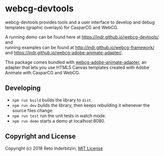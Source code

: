 # webcg-devtools

webcg-devtools provides tools and a user interface to develop and debug templates (graphic overlays) for CasparCG and WebCG.

A running demo can be found here at https://indr.github.io/webcg-devtools/ and  
running examples can be found at http://indr.github.io/webcg-framework/ and https://indr.github.io/webcg-adobe-animate-adapter/.

This package comes bundled with [webcg-adobe-animate-adapter](https://github.com/indr/webcg-adobe-animate-adapter), an adapter that lets you use HTML5 Canvas templates created with Adobe Animate with CasparCG and WebCG.

## Developing

- `npm run build` builds the library to `dist`.
- `npm run dev` builds the library, then keeps rebuilding it whenever the source files change.  
- `npm run test` run the unit tests in watch mode.  
- `npm run demo` starts a demo at localhost:8080.

## Copyright and License

Copyright (c) 2018 Reto Inderbitzin, [MIT License](LICENSE)
